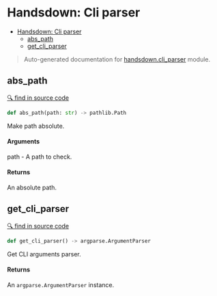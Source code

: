 # Handsdown: Cli parser

- [Handsdown: Cli parser](#handsdown-cli-parser)
  - [abs_path](#abs_path)
  - [get_cli_parser](#get_cli_parser)

> Auto-generated documentation for [handsdown.cli_parser](..//home/vlad/work/vemel/handsdown/handsdown/cli_parser.py) module.

## abs_path

[🔍 find in source code](../handsdown/cli_parser.py#L6)

```python
def abs_path(path: str) -> pathlib.Path
```
Make path absolute.

#### Arguments

path - A path to check.

#### Returns

An absolute path.

## get_cli_parser

[🔍 find in source code](../handsdown/cli_parser.py#L19)

```python
def get_cli_parser() -> argparse.ArgumentParser
```
Get CLI arguments parser.

#### Returns

An `argparse.ArgumentParser` instance.
